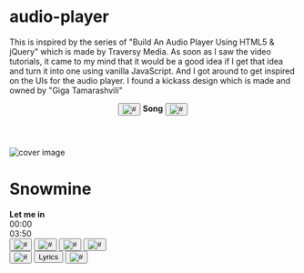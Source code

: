 # audio-player
This is inspired by the series of "Build An Audio Player Using HTML5 &amp; jQuery" which is made by Traversy Media. As soon as I saw the video tutorials, it came to my mind that it would be a good idea if I get that idea and turn it into one using vanilla JavaScript. And I got around to get inspired on the UIs for the audio player. I found a kickass design which is made and owned by "Giga Tamarashvili"

<!DOCTYPE html>
<html lang="en">
<head>
  <meta charset="UTF-8">
  <meta name="viewport" content="width=device-width, initial-scale=1.0">
  <title>Audio Player using HTML5 Audio API</title>
  <link href="https://fonts.googleapis.com/css2?family=Nunito:wght@200;400;600;800&display=swap" rel="stylesheet">
  <link rel="stylesheet" href="./css/reboot.css">
  <link rel="stylesheet" href="./css/styles.css">
</head>
<body>
  <div class="player-wrap d-flex flex-column">
    <header class="player-head d-flex">
        <button type="button" class="btn--prev d-flex" title="Back to the list">
          <img src="./img/rounded-left.svg" class="arrow" alt="#">
        </button>
        <strong>Song</strong>
        <button type="button" class="btn--menu d-flex" title="Watch the menu">
          <img src="./img/more-horizontal-outline.svg" class="dot3" alt="#">
        </button>
    </header>
    <main class="player-main d-flex flex-column">
      <div class="group--meta d-flex flex-column">
        <img alt="cover image" class="cover-image" src="./img/@temp-cover.png">
        <h1 class="song-title">Snowmine</h1>
        <strong class="song-artist">Let me in</strong>
      </div>
      <div class="group--progress d-flex">
        <span id="time-gone" class="time-marker time--gone">00:00</span>
        <div id="progressbar" class="progressbar">
          <span id="tracker" class="progressbar-tracker"></span>
        </div>
        <span id="time-left" class="time-marker time--left">03:50</span>
      </div>
      <div class="group--song-controller d-flex">
        <button class="btn--prev" type="button" id="prev" title="Go to the previous song">
          <img src="./img/arrow-left.svg" alt="#">
        </button>
        <button class="btn--play" type="button" id="play" title="Play the song">
          <img src="./img/play.svg" alt="#">
        </button>
        <button class="btn--pause" type="button" id="pause" title="Pause the song">
          <img src="./img/stop.svg" alt="#">
        </button>
        <button class="btn--next" type="button" id="next" title="Go to the next song">
          <img src="./img/arrow-right.svg" alt="#">
        </button>
      </div>
      <div class="group--play-controller d-flex">
        <button type="button" id="prev" title="shuffle" class="btn--shuffle">
          <img src="./img/shuffle-2-outline.svg" alt="#">
        </button>
        <button type="button" id="play" class="btn--lyrics">Lyrics</button>
        <button type="button" id="pause"title="repeat" class="btn--repeat">
          <img src="./img/repeat-outline.svg" alt="#">
        </button>
      </div>
    </main>
  </div>
</body>
</html>
